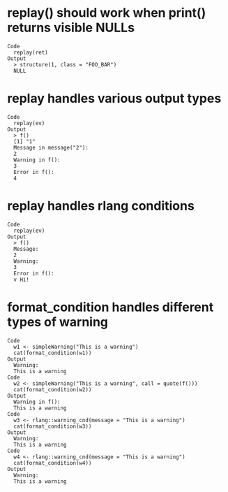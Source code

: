 # replay() should work when print() returns visible NULLs

    Code
      replay(ret)
    Output
      > structure(1, class = "FOO_BAR")
      NULL

# replay handles various output types

    Code
      replay(ev)
    Output
      > f()
      [1] "1"
      Message in message("2"):
      2
      Warning in f():
      3
      Error in f():
      4

# replay handles rlang conditions

    Code
      replay(ev)
    Output
      > f()
      Message:
      2
      Warning:
      3
      Error in f():
      v Hi!

# format_condition handles different types of warning

    Code
      w1 <- simpleWarning("This is a warning")
      cat(format_condition(w1))
    Output
      Warning:
      This is a warning
    Code
      w2 <- simpleWarning("This is a warning", call = quote(f()))
      cat(format_condition(w2))
    Output
      Warning in f():
      This is a warning
    Code
      w3 <- rlang::warning_cnd(message = "This is a warning")
      cat(format_condition(w3))
    Output
      Warning:
      This is a warning
    Code
      w4 <- rlang::warning_cnd(message = "This is a warning")
      cat(format_condition(w4))
    Output
      Warning:
      This is a warning

